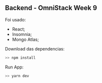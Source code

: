## Backend - OmniStack Week 9

Foi usado:
- React;
- Insomnia;
- Mongo Atlas;

Download das dependencias:
```javascript
>> npm install
```

Run App:
```javascript
>> yarn dev
```